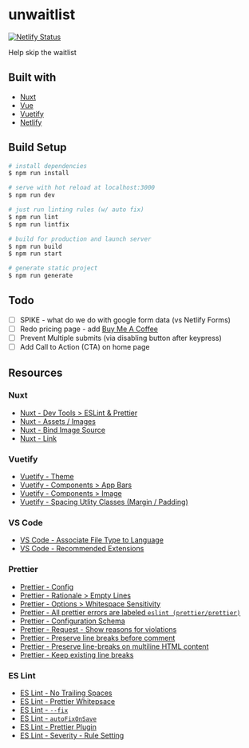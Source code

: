 # unwaitlist

[![Netlify Status](https://api.netlify.com/api/v1/badges/cc7e67bc-25f8-489e-b04d-096a8421b181/deploy-status)](https://app.netlify.com/sites/unwaitlist-nuxt/deploys)

Help skip the waitlist

## Built with

* [Nuxt](https://nuxtjs.org)
* [Vue](https://vuejs.org/)
* [Vuetify](https://vuetifyjs.com/en/)
* [Netlify](https://www.netlify.com/)

## Build Setup

``` bash
# install dependencies
$ npm run install

# serve with hot reload at localhost:3000
$ npm run dev

# just run linting rules (w/ auto fix)
$ npm run lint
$ npm run lintfix

# build for production and launch server
$ npm run build
$ npm run start

# generate static project
$ npm run generate
```

## Todo

* [ ] SPIKE - what do we do with google form data (vs Netlify Forms)
* [ ] Redo pricing page - add [Buy Me A Coffee](https://jsfiddle.net/13rilliant/q29Lvkyu/)
* [ ] Prevent Multiple submits (via disabling button after keypress)
* [ ] Add Call to Action (CTA) on home page

## Resources

### Nuxt

* [Nuxt - Dev Tools > ESLint & Prettier](https://nuxtjs.org/guide/development-tools/#eslint-and-prettier)
* [Nuxt - Assets / Images](https://nuxtjs.org/guide/assets/)
* [Nuxt - Bind Image Source](https://github.com/nuxt/nuxt.js/issues/448#issuecomment-336592832)
* [Nuxt - Link](https://nuxtjs.org/api/components-nuxt-link/)

### Vuetify

* [Vuetify - Theme](https://vuetifyjs.com/en/customization/theme)
* [Vuetify - Components > App Bars](https://vuetifyjs.com/en/components/app-bars)
* [Vuetify - Components > Image](https://vuetifyjs.com/en/components/images#images)
* [Vuetify - Spacing Utlity Classes (Margin / Padding)](https://vuetifyjs.com/en/styles/spacing)

### VS Code

* [VS Code - Associate File Type to Language](https://code.visualstudio.com/docs/languages/identifiers)
* [VS Code - Recommended Extensions](https://code.visualstudio.com/docs/editor/extension-gallery#_recommended-extensions)

### Prettier

* [Prettier - Config](https://prettier.io/docs/en/configuration.html)
* [Prettier - Rationale > Empty Lines](https://prettier.io/docs/en/rationale.html#empty-lines)
* [Prettier - Options > Whitespace Sensitivity](https://prettier.io/docs/en/options.html#html-whitespace-sensitivity)
* [Prettier - All prettier errors are labeled `eslint (prettier/prettier)`](https://github.com/prettier/prettier/issues/6037)
* [Prettier - Configuration Schema](https://prettier.io/docs/en/configuration.html#configuration-schema)
* [Prettier - Request - Show reasons for violations](https://github.com/prettier/prettier/issues/6069#issuecomment-485232723)
* [Prettier - Preserve line breaks before comment](https://github.com/prettier/prettier/issues/5950)
* [Prettier - Preserve line-breaks on multiline HTML content](https://github.com/prettier/prettier/issues/5472)
* [Prettier - Keep existing line breaks](https://github.com/prettier/prettier/issues/4131)

### ES Lint

* [ES Lint - No Trailing Spaces](https://eslint.org/docs/rules/no-trailing-spaces)
* [ES Lint - Prettier Whitepsace](https://github.com/prettier/eslint-plugin-prettier/issues/114#issuecomment-447584530)
* [ES Lint - `--fix`](https://stackoverflow.com/q/54173375/1366033)
* [ES Lint - `autoFixOnSave`](https://alligator.io/vuejs/eslint-vue-vetur/)
* [ES Lint - Prettier Plugin](https://github.com/prettier/eslint-plugin-prettier#options)
* [ES Lint - Severity - Rule Setting](https://eslint.org/docs/4.0.0/user-guide/configuring#configuring-rules)

